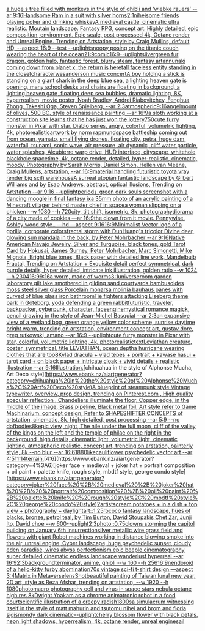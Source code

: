 [a huge s tree filled with monkeys in the style of ghibli and ‘wiebke rauers’ --ar 9:16](https://www.ebank.nz/aiartgenerator?category=a%20huge%20s%20tree%20filled%20with%20monkeys%20in%20the%20style%20of%20ghibli%20and%20%E2%80%98wiebke%20rauers%E2%80%99%20--ar%209%3A16)[Handsome Ram in a suit with silver horns](https://www.ebank.nz/aiartgenerator?category=Handsome%20Ram%20in%20a%20suit%20with%20silver%20horns)[2:1](https://www.ebank.nz/aiartgenerator?category=2%3A1)[nihei](https://www.ebank.nz/aiartgenerator?category=nihei)[some friends playing poker and drinking whiskey](https://www.ebank.nz/aiartgenerator?category=some%20friends%20playing%20poker%20and%20drinking%20whiskey)[A medieval castle, cinematic ultra realistic. Moutain landscape. Fantasy RPG, concept art. Highly detailed, epic composition, environment. Epic scale, post processed 4k, Octane render and Unreal Engine. Trending on Artstation, style by Craig Mullins, default HD, --aspect 16:9 --test --uplight](https://www.ebank.nz/aiartgenerator?category=A%20medieval%20castle%2C%20cinematic%20ultra%20realistic.%20Moutain%20landscape.%20Fantasy%20RPG%2C%20concept%20art.%20Highly%20detailed%2C%20epic%20composition%2C%20environment.%20Epic%20scale%2C%20post%20processed%204k%2C%20Octane%20render%20and%20Unreal%20Engine.%20Trending%20on%20Artstation%2C%20style%20by%20Craig%20Mullins%2C%20default%20HD%2C%20--aspect%2016%3A9%20--test%20--uplight)[snoopy posing on the titanic couch wearing the heart of the ocean](https://www.ebank.nz/aiartgenerator?category=snoopy%20posing%20on%20the%20titanic%20couch%20wearing%20the%20heart%20of%20the%20ocean)[21:9](https://www.ebank.nz/aiartgenerator?category=21%3A9)[comic](https://www.ebank.nz/aiartgenerator?category=comic)[16:9](https://www.ebank.nz/aiartgenerator?category=16%3A9)[--uplight](https://www.ebank.nz/aiartgenerator?category=--uplight)[silvergreen fur dragon, golden halo, fantastic forest, blurry steam, fantasy art](https://www.ebank.nz/aiartgenerator?category=silvergreen%20fur%20dragon%2C%20golden%20halo%2C%20fantastic%20forest%2C%20blurry%20steam%2C%20fantasy%20art)[annunaki coming down from planet x, the return is here](https://www.ebank.nz/aiartgenerator?category=annunaki%20coming%20down%20from%20planet%20x%2C%20the%20return%20is%20here)[tall faceless entity standing in the closet](https://www.ebank.nz/aiartgenerator?category=tall%20faceless%20entity%20standing%20in%20the%20closet)[character](https://www.ebank.nz/aiartgenerator?category=character)[wesanderson music concert](https://www.ebank.nz/aiartgenerator?category=wesanderson%20music%20concert)[A boy holding a stick is standing on a giant shark in the deep blue sea, a lighting heaven gate is opening, many school desks and chairs are floating in background, a lighting heaven gate, floating deep sea bubbles, dramatic lighting, 8K, hyperrealism, movie poster, Noah Bradley, Andrei Riabovitchev, Fenghua Zhong, Takeshi Oga, Steven Spielberg, --ar 2:3](https://www.ebank.nz/aiartgenerator?category=A%20boy%20holding%20a%20stick%20is%20standing%20on%20a%20giant%20shark%20in%20the%20deep%20blue%20sea%2C%20a%20lighting%20heaven%20gate%20is%20opening%2C%20many%20school%20desks%20and%20chairs%20are%20floating%20in%20background%2C%20a%20lighting%20heaven%20gate%2C%20floating%20deep%20sea%20bubbles%2C%20dramatic%20lighting%2C%208K%2C%20hyperrealism%2C%20movie%20poster%2C%20Noah%20Bradley%2C%20Andrei%20Riabovitchev%2C%20Fenghua%20Zhong%2C%20Takeshi%20Oga%2C%20Steven%20Spielberg%2C%20--ar%202%3A3)[atmospheric](https://www.ebank.nz/aiartgenerator?category=atmospheric)[9:16](https://www.ebank.nz/aiartgenerator?category=9%3A16)[angel](https://www.ebank.nz/aiartgenerator?category=angel)[mount of olives, 500 BC, style of renaissance painting --ar 16:9](https://www.ebank.nz/aiartgenerator?category=mount%20of%20olives%2C%20500%20BC%2C%20style%20of%20renaissance%20painting%20--ar%2016%3A9)[a sloth working at a construction site learns that he has just won the lottery](https://www.ebank.nz/aiartgenerator?category=a%20sloth%20working%20at%20a%20construction%20site%20learns%20that%20he%20has%20just%20won%20the%20lottery)[750](https://www.ebank.nz/aiartgenerator?category=750)[cute furry monster in Pixar with star, Diablo series, angry, colorful, volumetric lighting, 4k, photorealistic](https://www.ebank.nz/aiartgenerator?category=cute%20furry%20monster%20in%20Pixar%20with%20star%2C%20Diablo%20series%2C%20angry%2C%20colorful%2C%20volumetric%20lighting%2C%204k%2C%20photorealistic)[artwork by norm rapmund](https://www.ebank.nz/aiartgenerator?category=artwork%20by%20norm%20rapmund)[space battleship coming out from ocean, yamato, small flying drones, floating city, petra, huge dam, waterfall, tsunami, sonic wave, air pressure, air dynamic, cliff water particle, water splashes, Alcubierre warp drive, HUD interface, cityscape, whitehole blackhole spacetime, 4k, octane render, detailed, hyper-realistic, cinematic, moody, Photography by Sarah Morris, Daniel Simon, Hellen van Meene, Craig Mullens, artstation, --ar 16:9](https://www.ebank.nz/aiartgenerator?category=space%20battleship%20coming%20out%20from%20ocean%2C%20yamato%2C%20small%20flying%20drones%2C%20floating%20city%2C%20petra%2C%20huge%20dam%2C%20waterfall%2C%20tsunami%2C%20sonic%20wave%2C%20air%20pressure%2C%20air%20dynamic%2C%20cliff%20water%20particle%2C%20water%20splashes%2C%20Alcubierre%20warp%20drive%2C%20HUD%20interface%2C%20cityscape%2C%20whitehole%20blackhole%20spacetime%2C%204k%2C%20octane%20render%2C%20detailed%2C%20hyper-realistic%2C%20cinematic%2C%20moody%2C%20Photography%20by%20Sarah%20Morris%2C%20Daniel%20Simon%2C%20Hellen%20van%20Meene%2C%20Craig%20Mullens%2C%20artstation%2C%20--ar%2016%3A9)[material handling futuristic toyota vray render big scifi warehouse](https://www.ebank.nz/aiartgenerator?category=material%20handling%20futuristic%20toyota%20vray%20render%20big%20scifi%20warehouse)[A surreal utopian fantastic landscape by Gilbert Williams and by Esao Andrews, abstract, optical illusions, Trending on Artstation --ar 9:16 --uplight](https://www.ebank.nz/aiartgenerator?category=A%20surreal%20utopian%20fantastic%20landscape%20by%20Gilbert%20Williams%20and%20by%20Esao%20Andrews%2C%20abstract%2C%20optical%20illusions%2C%20Trending%20on%20Artstation%20--ar%209%3A16%20--uplight)[period」](https://www.ebank.nz/aiartgenerator?category=period%E3%80%8D)[green dark souls screenshot with a dancing moogle in final fantasy ix](https://www.ebank.nz/aiartgenerator?category=green%20dark%20souls%20screenshot%20with%20a%20dancing%20moogle%20in%20final%20fantasy%20ix)[a 35mm photo of an acrylic painting of a Minecraft villager behind master chief in space](https://www.ebank.nz/aiartgenerator?category=a%2035mm%20photo%20of%20an%20acrylic%20painting%20of%20a%20Minecraft%20villager%20behind%20master%20chief%20in%20space)[a woman slipping on a chicken --w 1080 --h 720](https://www.ebank.nz/aiartgenerator?category=a%20woman%20slipping%20on%20a%20chicken%20--w%201080%20--h%20720)[city, tilt shift, isometric, 8k, photography](https://www.ebank.nz/aiartgenerator?category=city%2C%20tilt%20shift%2C%20isometric%2C%208k%2C%20photography)[diorama of a city made of cookies —ar 16:9](https://www.ebank.nz/aiartgenerator?category=diorama%20of%20a%20city%20made%20of%20cookies%20%E2%80%94ar%2016%3A9)[the clown from it movie. Pennywise. Ashley wood style.. —hd —aspect 9:16](https://www.ebank.nz/aiartgenerator?category=the%20clown%20from%20it%20movie.%20Pennywise.%20Ashley%20wood%20style..%20%E2%80%94hd%20%E2%80%94aspect%209%3A16)[16:9](https://www.ebank.nz/aiartgenerator?category=16%3A9)[Minimalist Vector logo  of a gorilla, corporate colors](https://www.ebank.nz/aiartgenerator?category=Minimalist%20Vector%20logo%20%20of%20a%20gorilla%2C%20corporate%20colors)[fractal storm with DunHuang's tricolor Divine deer, glowing sun mandala in the back, by Peter Mohrbacher  --ar 9:16](https://www.ebank.nz/aiartgenerator?category=fractal%20storm%20with%20DunHuang%27s%20tricolor%20Divine%20deer%2C%20glowing%20sun%20mandala%20in%20the%20back%2C%20by%20Peter%20Mohrbacher%20%20--ar%209%3A16)[Native American Navajo Jewelry, Silver and Turquoise, black tones, gold Tarot Card by Hokusai, James Gurney, Peter Mohrbacher, Marc Simonetti, Mike Mignola, Bright blue tones, Black paper with detailed line work, Mandelbulb Fractal, Trending on Artstation + Exquisite detail perfect symmetrical, dark purple details, hyper detailed, intricate ink illustration, golden ratio  --w 1024  --h 2304](https://www.ebank.nz/aiartgenerator?category=Native%20American%20Navajo%20Jewelry%2C%20Silver%20and%20Turquoise%2C%20black%20tones%2C%20gold%20Tarot%20Card%20by%20Hokusai%2C%20James%20Gurney%2C%20Peter%20Mohrbacher%2C%20Marc%20Simonetti%2C%20Mike%20Mignola%2C%20Bright%20blue%20tones%2C%20Black%20paper%20with%20detailed%20line%20work%2C%20Mandelbulb%20Fractal%2C%20Trending%20on%20Artstation%20%2B%20Exquisite%20detail%20perfect%20symmetrical%2C%20dark%20purple%20details%2C%20hyper%20detailed%2C%20intricate%20ink%20illustration%2C%20golden%20ratio%20%20--w%201024%20%20--h%202304)[16:9](https://www.ebank.nz/aiartgenerator?category=16%3A9)[9:16](https://www.ebank.nz/aiartgenerator?category=9%3A16)[a worm, made of worms](https://www.ebank.nz/aiartgenerator?category=a%20worm%2C%20made%20of%20worms)[3:1](https://www.ebank.nz/aiartgenerator?category=3%3A1)[universe](https://www.ebank.nz/aiartgenerator?category=universe)[room garden laboratory  gilt lake  smothered in gilding sand courtyards bambusoides moss steel silver glass  Porcelain monarsa molinia bauhaus panes with curved of blue glass iron bathroom](https://www.ebank.nz/aiartgenerator?category=room%20garden%20laboratory%20%20gilt%20lake%20%20smothered%20in%20gilding%20sand%20courtyards%20bambusoides%20moss%20steel%20silver%20glass%20%20Porcelain%20monarsa%20molinia%20bauhaus%20panes%20with%20curved%20of%20blue%20glass%20iron%20bathroom)[Tie fighters attacking Liseberg theme park in Göteborg, yoda defending a green rabbit](https://www.ebank.nz/aiartgenerator?category=Tie%20fighters%20attacking%20Liseberg%20theme%20park%20in%20G%C3%B6teborg%2C%20yoda%20defending%20a%20green%20rabbit)[futuristic, traveler, backpacker, cyberpunk, character, face](https://www.ebank.nz/aiartgenerator?category=futuristic%2C%20traveler%2C%20backpacker%2C%20cyberpunk%2C%20character%2C%20face)[engine](https://www.ebank.nz/aiartgenerator?category=engine)[mystical romance magick, pencil drawing in the style of Jean-Michel Basquiat --ar 2:3](https://www.ebank.nz/aiartgenerator?category=mystical%20romance%20magick%2C%20pencil%20drawing%20in%20the%20style%20of%20Jean-Michel%20Basquiat%20--ar%202%3A3)[an expansive view of a wetland bog,  green orange yellow color scheme, sunrise daytime bright warm, trending on artstation, environment concept art, gustav dore, greg rutkowski, amano --ar 16:9 --uplight](https://www.ebank.nz/aiartgenerator?category=an%20expansive%20view%20of%20a%20wetland%20bog%2C%20%20green%20orange%20yellow%20color%20scheme%2C%20sunrise%20daytime%20bright%20warm%2C%20trending%20on%20artstation%2C%20environment%20concept%20art%2C%20gustav%20dore%2C%20greg%20rutkowski%2C%20amano%20--ar%2016%3A9%20--uplight)[cute furry monster in Pixar with star, colorful, volumetric lighting, 4k, photorealistic](https://www.ebank.nz/aiartgenerator?category=cute%20furry%20monster%20in%20Pixar%20with%20star%2C%20colorful%2C%20volumetric%20lighting%2C%204k%2C%20photorealistic)[text](https://www.ebank.nz/aiartgenerator?category=text)[Leviathan creature, poster, symmetrical, title LEVIATHAN, ocean depth](https://www.ebank.nz/aiartgenerator?category=Leviathan%20creature%2C%20poster%2C%20symmetrical%2C%20title%20LEVIATHAN%2C%20ocean%20depth)[a hurricane wearing clothes that are too](https://www.ebank.nz/aiartgenerator?category=a%20hurricane%20wearing%20clothes%20that%20are%20too)[8K](https://www.ebank.nz/aiartgenerator?category=8K)[vlad dracula + vlad tepes + portrait + kawase hasui + tarot card + on black paper + intricate cloak + vivid details + realistic illustration --ar 9:16](https://www.ebank.nz/aiartgenerator?category=vlad%20dracula%20%2B%20vlad%20tepes%20%2B%20portrait%20%2B%20kawase%20hasui%20%2B%20tarot%20card%20%2B%20on%20black%20paper%20%2B%20intricate%20cloak%20%2B%20vivid%20details%20%2B%20realistic%20illustration%20--ar%209%3A16)[Illustration.](https://www.ebank.nz/aiartgenerator?category=Illustration.)[chihuahua in the style of Alphonse Mucha, Art Deco style](https://www.ebank.nz/aiartgenerator?category=chihuahua%20in%20the%20style%20of%20Alphonse%20Mucha%2C%20Art%20Deco%20style)[A blueprint of steampunk style Vintage typewriter,  overview, prop design,  trending on Pinterest.com  , High quality specular reflection ,  Chandeliers illuminate the floor, Copper  edge, in the middle of the image, Brass pipeline,  Black metal foil,  Art style refer to Game Machinarium.  concept design, Refer to SHAPESHIFTER CONCEPTS  of artstation, cinematic,  8k, high detailed,  post processing    --ar 5:9   --no dof](https://www.ebank.nz/aiartgenerator?category=A%20blueprint%20of%20steampunk%20style%20Vintage%20typewriter%2C%20%20overview%2C%20prop%20design%2C%20%20trending%20on%20Pinterest.com%20%20%2C%20High%20quality%20specular%20reflection%20%2C%20%20Chandeliers%20illuminate%20the%20floor%2C%20Copper%20%20edge%2C%20in%20the%20middle%20of%20the%20image%2C%20Brass%20pipeline%2C%20%20Black%20metal%20foil%2C%20%20Art%20style%20refer%20to%20Game%20Machinarium.%20%20concept%20design%2C%20Refer%20to%20SHAPESHIFTER%20CONCEPTS%20%20of%20artstation%2C%20cinematic%2C%20%208k%2C%20high%20detailed%2C%20%20post%20processing%20%20%20%20--ar%205%3A9%20%20%20--no%20dof)[bodies](https://www.ebank.nz/aiartgenerator?category=bodies)[8k](https://www.ebank.nz/aiartgenerator?category=8k)[epic view, night, The nile under the full moon, cliff of the valley of the kings on the left and the temple of philae on the right in the background, high details, cinematic light, volumetric light, cinematic lighting, atmospheric realistic, concept art, trending on arstation, painterly style, 8k --no blur --ar 16:6](https://www.ebank.nz/aiartgenerator?category=epic%20view%2C%20night%2C%20The%20nile%20under%20the%20full%20moon%2C%20cliff%20of%20the%20valley%20of%20the%20kings%20on%20the%20left%20and%20the%20temple%20of%20philae%20on%20the%20right%20in%20the%20background%2C%20high%20details%2C%20cinematic%20light%2C%20volumetric%20light%2C%20cinematic%20lighting%2C%20atmospheric%20realistic%2C%20concept%20art%2C%20trending%20on%20arstation%2C%20painterly%20style%2C%208k%20--no%20blur%20--ar%2016%3A6)[1880](https://www.ebank.nz/aiartgenerator?category=1880)[like](https://www.ebank.nz/aiartgenerator?category=like)[cauliflower psychedelic vector art --ar 4:5](https://www.ebank.nz/aiartgenerator?category=cauliflower%20psychedelic%20vector%20art%20--ar%204%3A5)[11:14](https://www.ebank.nz/aiartgenerator?category=11%3A14)[terrain.](https://www.ebank.nz/aiartgenerator?category=terrain.)[4:6](https://www.ebank.nz/aiartgenerator?category=4%3A6)[joker face + medieval + joker hat +  portrait composition + oil paint + palette knife, rough style, mbdtf style, george condo style](https://www.ebank.nz/aiartgenerator?category=joker%20face%20%2B%20medieval%20%2B%20joker%20hat%20%2B%20%20portrait%20composition%20%2B%20oil%20paint%20%2B%20palette%20knife%2C%20rough%20style%2C%20mbdtf%20style%2C%20george%20condo%20style)[2](https://www.ebank.nz/aiartgenerator?category=2)[artists](https://www.ebank.nz/aiartgenerator?category=artists)[cream potatoes + in a dish + top view + photography + daylight](https://www.ebank.nz/aiartgenerator?category=cream%20potatoes%20%2B%20in%20a%20dish%20%2B%20top%20view%20%2B%20photography%20%2B%20daylight)[art::1.25](https://www.ebank.nz/aiartgenerator?category=art%3A%3A1.25)[rococo fantasy landscape, hues of blacks, bronze, petrol teal, by Tim Burton, David Stoupakis Chet Zar, Junji Ito, David choe --w 600](https://www.ebank.nz/aiartgenerator?category=rococo%20fantasy%20landscape%2C%20hues%20of%20blacks%2C%20bronze%2C%20petrol%20teal%2C%20by%20Tim%20Burton%2C%20David%20Stoupakis%20Chet%20Zar%2C%20Junji%20Ito%2C%20David%20choe%20--w%20600)[--uplight](https://www.ebank.nz/aiartgenerator?category=--uplight)[2:3](https://www.ebank.nz/aiartgenerator?category=2%3A3)[photo](https://www.ebank.nz/aiartgenerator?category=photo)[::0.75](https://www.ebank.nz/aiartgenerator?category=%3A%3A0.75)[clowns storming the capitol building on January 6th insurrection](https://www.ebank.nz/aiartgenerator?category=clowns%20storming%20the%20capitol%20building%20on%20January%206th%20insurrection)[silver metallic wire grass field and flowers with giant Robot machines working in distance blowing smoke into the air, unreal engine, Cyber landscape, huge psychedelic sunset, cloudy eden paradise, wires abyss perfectionism epic beeple cinematography super detailed cinematic endless landscape wanderlust hyperreal --ar 16:9](https://www.ebank.nz/aiartgenerator?category=silver%20metallic%20wire%20grass%20field%20and%20flowers%20with%20giant%20Robot%20machines%20working%20in%20distance%20blowing%20smoke%20into%20the%20air%2C%20unreal%20engine%2C%20Cyber%20landscape%2C%20huge%20psychedelic%20sunset%2C%20cloudy%20eden%20paradise%2C%20wires%20abyss%20perfectionism%20epic%20beeple%20cinematography%20super%20detailed%20cinematic%20endless%20landscape%20wanderlust%20hyperreal%20--ar%2016%3A9)[2:3](https://www.ebank.nz/aiartgenerator?category=2%3A3)[](https://www.ebank.nz/aiartgenerator?category=)[background](https://www.ebank.nz/aiartgenerator?category=background)[terminator, anime, ghibli --w 160 --h 256](https://www.ebank.nz/aiartgenerator?category=terminator%2C%20anime%2C%20ghibli%20--w%20160%20--h%20256)[16:9](https://www.ebank.nz/aiartgenerator?category=16%3A9)[nendoroid of a hello-kitty furby abomination](https://www.ebank.nz/aiartgenerator?category=nendoroid%20of%20a%20hello-kitty%20furby%20abomination)[70s vintage sci-fi t-shirt design —aspect 3:4](https://www.ebank.nz/aiartgenerator?category=70s%20vintage%20sci-fi%20t-shirt%20design%20%E2%80%94aspect%203%3A4)[Matrix in Metaverse](https://www.ebank.nz/aiartgenerator?category=Matrix%20in%20Metaverse)[lens](https://www.ebank.nz/aiartgenerator?category=lens)[Shot](https://www.ebank.nz/aiartgenerator?category=Shot)[beautiful painting of Taiwan lunal new year, 2D art, style as Reza Afshar, trending on artstation, --w 1920 --h 1080](https://www.ebank.nz/aiartgenerator?category=beautiful%20painting%20of%20Taiwan%20lunal%20new%20year%2C%202D%20art%2C%20style%20as%20Reza%20Afshar%2C%20trending%20on%20artstation%2C%20--w%201920%20--h%201080)[photo](https://www.ebank.nz/aiartgenerator?category=photo)[macro photography cell and virus in space stars nebula octane high res 8k](https://www.ebank.nz/aiartgenerator?category=macro%20photography%20cell%20and%20virus%20in%20space%20stars%20nebula%20octane%20high%20res%208k)[Dwight Yoakam as a chrome animatronic robot in a food court](https://www.ebank.nz/aiartgenerator?category=Dwight%20Yoakam%20as%20a%20chrome%20animatronic%20robot%20in%20a%20food%20court)[scientific illustration of a creepy radish](https://www.ebank.nz/aiartgenerator?category=scientific%20illustration%20of%20a%20creepy%20radish)[1800s](https://www.ebank.nz/aiartgenerator?category=1800s)[a simulacrum witnessing itself in the style of matt mahurin and tsutomu nihei and brom and floria sigismondy dark cinematic](https://www.ebank.nz/aiartgenerator?category=a%20simulacrum%20witnessing%20itself%20in%20the%20style%20of%20matt%20mahurin%20and%20tsutomu%20nihei%20and%20brom%20and%20floria%20sigismondy%20dark%20cinematic)[--uplight](https://www.ebank.nz/aiartgenerator?category=--uplight)[cherry blossom flower with black petals, neon light shadows, hyperrealism, 4k, octane render, unreal engine](https://www.ebank.nz/aiartgenerator?category=cherry%20blossom%20flower%20with%20black%20petals%2C%20neon%20light%20shadows%2C%20hyperrealism%2C%204k%2C%20octane%20render%2C%20unreal%20engine)[sail](https://www.ebank.nz/aiartgenerator?category=sail)